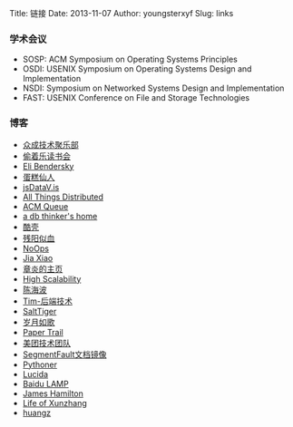 Title: 链接
Date: 2013-11-07
Author: youngsterxyf
Slug: links


### 学术会议

- SOSP: ACM Symposium on Operating Systems Principles
- OSDI: USENIX Symposium on Operating Systems Design and Implementation
- NSDI: Symposium on Networked Systems Design and Implementation
- FAST: USENIX Conference on File and Storage Technologies


### 博客

- [众成技术聚乐部](http://happytechgroup.github.io/)
- [偷着乐读书会](http://happyreading.github.io/)
- [Eli Bendersky](http://eli.thegreenplace.net/)
- [蛋糕仙人](http://gejiawen.github.io/)
- [jsDataV.is](http://jsdatav.is/)
- [All Things Distributed](http://www.allthingsdistributed.com/)
- [ACM Queue](http://queue.acm.org/blog/)
- [a db thinker's home](http://www.dbthink.com/)
- [酷壳](http://coolshell.cn/)
- [残阳似血](http://qinxuye.me/)
- [NoOps](http://noops.me/)
- [Jia Xiao](http://xiao-jia.com/)
- [章炎的主页](http://dirlt.com/)
- [High Scalability](http://highscalability.com/)
- [陈海波](http://ipads.se.sjtu.edu.cn/doku.php?id=haibo_chen)
- [Tim-后端技术](http://timyang.net/)
- [SaltTiger](http://www.salttiger.com/)
- [岁月如歌](https://github.com/lifesinger/lifesinger.github.com/issues?labels=blog&state=open)
- [Paper Trail](http://the-paper-trail.org/blog/)
- [美团技术团队](http://tech.meituan.com/)
- [SegmentFault文档镜像](http://mirrors.segmentfault.com/)
- [Pythoner](http://www.pythoner.com/)
- [Lucida](http://zh.lucida.me/)
- [Baidu LAMP](http://lamp.baidu.com/)
- [James Hamilton](http://mvdirona.com/jrh/work/)
- [Life of Xunzhang](http://xunzhangthu.org/)
- [huangz](http://huangz.me/)


